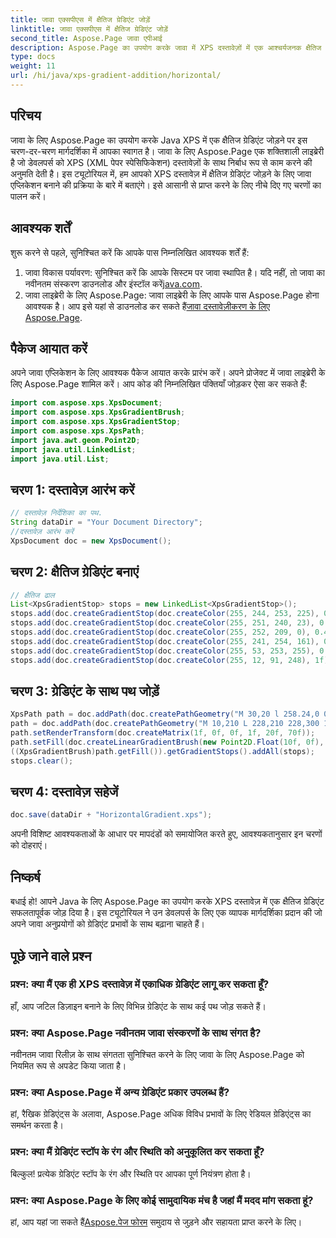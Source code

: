 ```yaml
---
title: जावा एक्सपीएस में क्षैतिज ग्रेडिएंट जोड़ें
linktitle: जावा एक्सपीएस में क्षैतिज ग्रेडिएंट जोड़ें
second_title: Aspose.Page जावा एपीआई
description: Aspose.Page का उपयोग करके जावा में XPS दस्तावेज़ों में एक आश्चर्यजनक क्षैतिज ग्रेडिएंट जोड़ने का तरीका जानें। निर्बाध एकीकरण के लिए हमारी चरण-दर-चरण मार्गदर्शिका का पालन करें।
type: docs
weight: 11
url: /hi/java/xps-gradient-addition/horizontal/
---
```

## परिचय
जावा के लिए Aspose.Page का उपयोग करके Java XPS में एक क्षैतिज ग्रेडिएंट जोड़ने पर इस चरण-दर-चरण मार्गदर्शिका में आपका स्वागत है। जावा के लिए Aspose.Page एक शक्तिशाली लाइब्रेरी है जो डेवलपर्स को XPS (XML पेपर स्पेसिफिकेशन) दस्तावेज़ों के साथ निर्बाध रूप से काम करने की अनुमति देती है।
इस ट्यूटोरियल में, हम आपको XPS दस्तावेज़ में क्षैतिज ग्रेडिएंट जोड़ने के लिए जावा एप्लिकेशन बनाने की प्रक्रिया के बारे में बताएंगे। इसे आसानी से प्राप्त करने के लिए नीचे दिए गए चरणों का पालन करें।
## आवश्यक शर्तें
शुरू करने से पहले, सुनिश्चित करें कि आपके पास निम्नलिखित आवश्यक शर्तें हैं:
1. जावा विकास पर्यावरण: सुनिश्चित करें कि आपके सिस्टम पर जावा स्थापित है। यदि नहीं, तो जावा का नवीनतम संस्करण डाउनलोड और इंस्टॉल करें[java.com](https://www.java.com).
2.  जावा लाइब्रेरी के लिए Aspose.Page: जावा लाइब्रेरी के लिए आपके पास Aspose.Page होना आवश्यक है। आप इसे यहां से डाउनलोड कर सकते हैं[जावा दस्तावेज़ीकरण के लिए Aspose.Page](https://reference.aspose.com/page/java/).
## पैकेज आयात करें
अपने जावा एप्लिकेशन के लिए आवश्यक पैकेज आयात करके प्रारंभ करें। अपने प्रोजेक्ट में जावा लाइब्रेरी के लिए Aspose.Page शामिल करें। आप कोड की निम्नलिखित पंक्तियाँ जोड़कर ऐसा कर सकते हैं:
```java
import com.aspose.xps.XpsDocument;
import com.aspose.xps.XpsGradientBrush;
import com.aspose.xps.XpsGradientStop;
import com.aspose.xps.XpsPath;
import java.awt.geom.Point2D;
import java.util.LinkedList;
import java.util.List;
```
## चरण 1: दस्तावेज़ आरंभ करें
```java
// दस्तावेज़ निर्देशिका का पथ.
String dataDir = "Your Document Directory";
//दस्तावेज़ आरंभ करें
XpsDocument doc = new XpsDocument();
```
## चरण 2: क्षैतिज ग्रेडिएंट बनाएं
```java
// क्षैतिज ढाल
List<XpsGradientStop> stops = new LinkedList<XpsGradientStop>();
stops.add(doc.createGradientStop(doc.createColor(255, 244, 253, 225), 0.0673828f));
stops.add(doc.createGradientStop(doc.createColor(255, 251, 240, 23), 0.314453f));
stops.add(doc.createGradientStop(doc.createColor(255, 252, 209, 0), 0.482422f));
stops.add(doc.createGradientStop(doc.createColor(255, 241, 254, 161), 0.634766f));
stops.add(doc.createGradientStop(doc.createColor(255, 53, 253, 255), 0.915039f));
stops.add(doc.createGradientStop(doc.createColor(255, 12, 91, 248), 1f));
```
## चरण 3: ग्रेडिएंट के साथ पथ जोड़ें
```java
XpsPath path = doc.addPath(doc.createPathGeometry("M 30,20 l 258.24,0 0,56.64 -258.24,0 Z"));
path = doc.addPath(doc.createPathGeometry("M 10,210 L 228,210 228,300 10,300"));
path.setRenderTransform(doc.createMatrix(1f, 0f, 0f, 1f, 20f, 70f));
path.setFill(doc.createLinearGradientBrush(new Point2D.Float(10f, 0f), new Point2D.Float(228f, 0f)));
((XpsGradientBrush)path.getFill()).getGradientStops().addAll(stops);
stops.clear();
```
## चरण 4: दस्तावेज़ सहेजें
```java
doc.save(dataDir + "HorizontalGradient.xps");
```
अपनी विशिष्ट आवश्यकताओं के आधार पर मापदंडों को समायोजित करते हुए, आवश्यकतानुसार इन चरणों को दोहराएं।
## निष्कर्ष
बधाई हो! आपने Java के लिए Aspose.Page का उपयोग करके XPS दस्तावेज़ में एक क्षैतिज ग्रेडिएंट सफलतापूर्वक जोड़ दिया है। इस ट्यूटोरियल ने उन डेवलपर्स के लिए एक व्यापक मार्गदर्शिका प्रदान की जो अपने जावा अनुप्रयोगों को ग्रेडिएंट प्रभावों के साथ बढ़ाना चाहते हैं।
## पूछे जाने वाले प्रश्न
### प्रश्न: क्या मैं एक ही XPS दस्तावेज़ में एकाधिक ग्रेडिएंट लागू कर सकता हूँ?
हाँ, आप जटिल डिज़ाइन बनाने के लिए विभिन्न ग्रेडिएंट के साथ कई पथ जोड़ सकते हैं।
### प्रश्न: क्या Aspose.Page नवीनतम जावा संस्करणों के साथ संगत है?
नवीनतम जावा रिलीज़ के साथ संगतता सुनिश्चित करने के लिए जावा के लिए Aspose.Page को नियमित रूप से अपडेट किया जाता है।
### प्रश्न: क्या Aspose.Page में अन्य ग्रेडिएंट प्रकार उपलब्ध हैं?
हां, रैखिक ग्रेडिएंट्स के अलावा, Aspose.Page अधिक विविध प्रभावों के लिए रेडियल ग्रेडिएंट्स का समर्थन करता है।
### प्रश्न: क्या मैं ग्रेडिएंट स्टॉप के रंग और स्थिति को अनुकूलित कर सकता हूँ?
बिल्कुल! प्रत्येक ग्रेडिएंट स्टॉप के रंग और स्थिति पर आपका पूर्ण नियंत्रण होता है।
### प्रश्न: क्या Aspose.Page के लिए कोई सामुदायिक मंच है जहां मैं मदद मांग सकता हूं?
 हां, आप यहां जा सकते हैं[Aspose.पेज फोरम](https://forum.aspose.com/c/page/39) समुदाय से जुड़ने और सहायता प्राप्त करने के लिए।